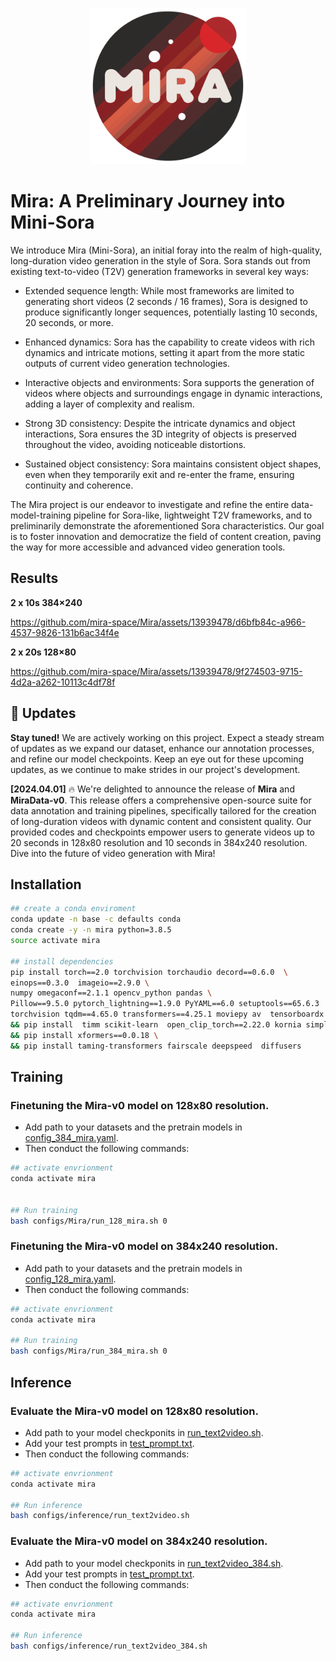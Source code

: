 
<p align="center">
    <img src="./assets/readme/miralogo.png" width="250"/>
</p>

#  Mira: A Preliminary Journey into Mini-Sora

We introduce Mira (Mini-Sora), an initial foray into the realm of high-quality, long-duration video generation in the style of Sora. Sora stands out from existing text-to-video (T2V) generation frameworks in several key ways:

* Extended sequence length: While most frameworks are limited to generating short videos (2 seconds / 16 frames), Sora is designed to produce significantly longer sequences, potentially lasting 10 seconds, 20 seconds, or more.

* Enhanced dynamics: Sora has the capability to create videos with rich dynamics and intricate motions, setting it apart from the more static outputs of current video generation technologies.

* Interactive objects and environments: Sora supports the generation of videos where objects and surroundings engage in dynamic interactions, adding a layer of complexity and realism. 

* Strong 3D consistency: Despite the intricate dynamics and object interactions, Sora ensures the 3D integrity of objects is preserved throughout the video, avoiding noticeable distortions.

* Sustained object consistency: Sora maintains consistent object shapes, even when they temporarily exit and re-enter the frame, ensuring continuity and coherence.



The Mira project is our endeavor to investigate and refine the entire data-model-training pipeline for Sora-like, lightweight T2V frameworks, and to preliminarily demonstrate the aforementioned Sora characteristics. Our goal is to foster innovation and democratize the field of content creation, paving the way for more accessible and advanced video generation tools.


## Results

**2 x 10s 384×240**



https://github.com/mira-space/Mira/assets/13939478/d6bfb84c-a966-4537-9826-131b6ac34f4e



**2 x 20s 128×80**   




https://github.com/mira-space/Mira/assets/13939478/9f274503-9715-4d2a-a262-10113c4df78f








## 📰 Updates

**Stay tuned!**  We are actively working on this project. Expect a steady stream of updates as we expand our dataset, enhance our annotation processes, and refine our model checkpoints. Keep an eye out for these upcoming updates, as we continue to make strides in our project's development.

**[2024.04.01]** 🔥 We're delighted to announce the release of **Mira** and **MiraData-v0**. This  release offers a comprehensive open-source suite for data annotation and training pipelines, specifically tailored for the creation of long-duration videos with dynamic content and consistent quality. Our provided codes and checkpoints empower users to generate videos up to 20 seconds in 128x80 resolution and 10 seconds in 384x240 resolution. Dive into the future of video generation with Mira!


## Installation
```bash
## create a conda enviroment
conda update -n base -c defaults conda 
conda create -y -n mira python=3.8.5 
source activate mira 

## install dependencies
pip install torch==2.0 torchvision torchaudio decord==0.6.0  \
einops==0.3.0  imageio==2.9.0 \
numpy omegaconf==2.1.1 opencv_python pandas \
Pillow==9.5.0 pytorch_lightning==1.9.0 PyYAML==6.0 setuptools==65.6.3  \
torchvision tqdm==4.65.0 transformers==4.25.1 moviepy av  tensorboardx \
&& pip install  timm scikit-learn  open_clip_torch==2.22.0 kornia simplejson easydict pynvml rotary_embedding_torch==0.3.1 triton  cached_property  \
&& pip install xformers==0.0.18 \
&& pip install taming-transformers fairscale deepspeed  diffusers
```

## Training

### Finetuning the Mira-v0 model on 128x80 resolution.

* Add path to your datasets and the pretrain models in [config_384_mira.yaml](configs/Mira/config_384_mira.yaml).
* Then conduct the following commands:

```bash
## activate envrionment
conda activate mira


## Run training
bash configs/Mira/run_128_mira.sh 0
```

### Finetuning the Mira-v0 model on 384x240 resolution.

* Add path to your datasets and the pretrain models in [config_128_mira.yaml](configs/Mira/config_128_mira.yaml).
* Then conduct the following commands:
  
```bash
## activate envrionment
conda activate mira

## Run training
bash configs/Mira/run_384_mira.sh 0
```

## Inference

###  Evaluate the Mira-v0 model on 128x80 resolution.

* Add path to your model checkponits in [run_text2video.sh](configs/inference/run_text2video.sh).
* Add your test prompts in [test_prompt.txt](prompts/test_prompt.txt).
* Then conduct the following commands:
  
```bash
## activate envrionment
conda activate mira

## Run inference
bash configs/inference/run_text2video.sh

```

### Evaluate the Mira-v0 model on 384x240 resolution.

* Add path to your model checkponits in [run_text2video_384.sh](configs/inference/run_text2video_384.sh).
* Add your test prompts in [test_prompt.txt](prompts/test_prompt.txt).
* Then conduct the following commands:
  
```bash
## activate envrionment
conda activate mira

## Run inference
bash configs/inference/run_text2video_384.sh

```

